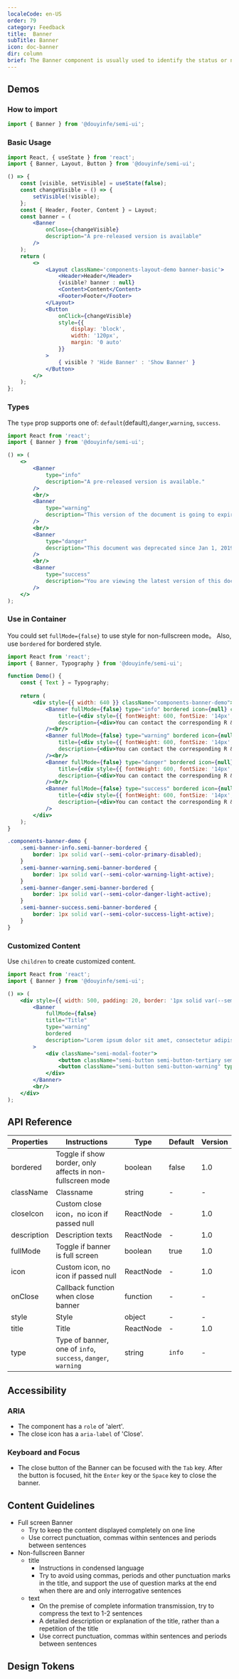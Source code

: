 ```yaml
---
localeCode: en-US
order: 79
category: Feedback
title:  Banner
subTitle: Banner
icon: doc-banner
dir: column
brief: The Banner component is usually used to identify the status or notification of the full page. It is usually resident and requires the user to close it initiatively.
---
```



## Demos

### How to import

```jsx import
import { Banner } from '@douyinfe/semi-ui';
```

### Basic Usage

```jsx live=true dir="column"
import React, { useState } from 'react';
import { Banner, Layout, Button } from '@douyinfe/semi-ui';

() => {
    const [visible, setVisible] = useState(false);
    const changeVisible = () => {
        setVisible(!visible);
    };
    const { Header, Footer, Content } = Layout;
    const banner = (
        <Banner 
            onClose={changeVisible}
            description="A pre-released version is available"
        />
    );
    return (
        <>
            <Layout className='components-layout-demo banner-basic'>
                <Header>Header</Header>
                {visible? banner : null}
                <Content>Content</Content>
                <Footer>Footer</Footer>
            </Layout>
            <Button
                onClick={changeVisible}
                style={{
                    display: 'block',
                    width: '120px',
                    margin: '0 auto'
                }}
            >
                { visible ? 'Hide Banner' : 'Show Banner' }
            </Button>
        </>
    );
};
```

### Types

The `type` prop supports one of: `default`(default),`danger`,`warning`, `success`.

```jsx live=true dir="column"
import React from 'react';
import { Banner } from '@douyinfe/semi-ui';

() => (
    <>
        <Banner 
            type="info"
            description="A pre-released version is available."
        />
        <br/>
        <Banner 
            type="warning"
            description="This version of the document is going to expire after 4 days."
        />
        <br/>
        <Banner 
            type="danger"
            description="This document was deprecated since Jan 1, 2019."
        />
        <br/>
        <Banner 
            type="success"
            description="You are viewing the latest version of this document."
        />
    </>
);
```


### Use in Container
You could set  `fullMode={false}` to use style for non-fullscreen mode。
Also, use `bordered` for bordered style.

```jsx live=true dir="column"
import React from 'react';
import { Banner, Typography } from '@douyinfe/semi-ui';

function Demo() {
    const { Text } = Typography;
  
    return (
        <div style={{ width: 640 }} className="components-banner-demo">
            <Banner fullMode={false} type="info" bordered icon={null} closeIcon={null}
                title={<div style={{ fontWeight: 600, fontSize: '14px', lineHeight: '20px' }}>{`Don't know AppKey?`}</div>}
                description={<div>You can contact the corresponding R & D students to confirm whether you have applied for an application on <Text link={{ href: 'https://semi.design/' }}>the application cloud platform</Text> , and fill in the corresponding information.</div>}
            /><br/>
            <Banner fullMode={false} type="warning" bordered icon={null} closeIcon={null}
                title={<div style={{ fontWeight: 600, fontSize: '14px', lineHeight: '20px' }}>{`Don't know AppKey?`}</div>}
                description={<div>You can contact the corresponding R & D students to confirm whether you have applied for an application on <Text link={{ href: 'https://semi.design/' }}>the application cloud platform</Text> , and fill in the corresponding information.</div>}
            /><br/>
            <Banner fullMode={false} type="danger" bordered icon={null} closeIcon={null}
                title={<div style={{ fontWeight: 600, fontSize: '14px', lineHeight: '20px' }}>{`Don't know AppKey?`}</div>}
                description={<div>You can contact the corresponding R & D students to confirm whether you have applied for an application on <Text link={{ href: 'https://semi.design/' }}>the application cloud platform</Text> , and fill in the corresponding information.</div>}
            /><br/>
            <Banner fullMode={false} type="success" bordered icon={null} closeIcon={null}
                title={<div style={{ fontWeight: 600, fontSize: '14px', lineHeight: '20px' }}>{`Don't know AppKey?`}</div>}
                description={<div>You can contact the corresponding R & D students to confirm whether you have applied for an application on <Text link={{ href: 'https://semi.design/' }}>the application cloud platform</Text> , and fill in the corresponding information.</div>}
            />
        </div>
    );
}
```

```css
.components-banner-demo {
    .semi-banner-info.semi-banner-bordered {
        border: 1px solid var(--semi-color-primary-disabled);
    }
    .semi-banner-warning.semi-banner-bordered {
        border: 1px solid var(--semi-color-warning-light-active);
    }
    .semi-banner-danger.semi-banner-bordered {
        border: 1px solid var(--semi-color-danger-light-active);
    }
    .semi-banner-success.semi-banner-bordered {
        border: 1px solid var(--semi-color-success-light-active);
    }
}
```

### Customized Content
Use `children` to create customized content.
```jsx live=true dir="column"
import React from 'react';
import { Banner } from '@douyinfe/semi-ui';

() => (
    <div style={{ width: 500, padding: 20, border: '1px solid var(--semi-color-border)' }}>
        <Banner
            fullMode={false}
            title="Title"
            type="warning"
            bordered
            description="Lorem ipsum dolor sit amet, consectetur adipiscing elit, sed do eiusmod tempor incididunt ut labore et dolore magna aliqua. Ut enim ad minim veniam, quis nostrud exercitation ullamco laboris nisi ut aliquip ex ea commodo consequat"
        >
            <div className="semi-modal-footer">
                <button className="semi-button semi-button-tertiary semi-button-light" type="button">No, thanks.</button>
                <button className="semi-button semi-button-warning" type="button">Sounds great!</button>
            </div>
        </Banner>
        <br/>
    </div>
);
```

## API Reference

| Properties | Instructions                                                                             | Type     | Default               | Version | 
| ---------- | ---------------------------------------------------------------------------------------- | -------- | --------------------- | --- |
| bordered | Toggle if show border, only affects in non-fullscreen mode | boolean | false | 1.0 |
| className | Classname | string | - |- |
| closeIcon | Custom close icon，no icon if passed null | ReactNode | - | 1.0 |
| description | Description texts | ReactNode | - | 1.0 |
| fullMode| Toggle if banner is full screen | boolean | true | 1.0 |
| icon | Custom icon, no icon if passed null | ReactNode | - | 1.0 |
| onClose | Callback function when close banner | function | - |- |
| style | Style | object | - |- |
| title | Title | ReactNode | - | 1.0 |
| type | Type of banner, one of `info`, `success`, `danger`, `warning` | string | `info` | - |

## Accessibility

### ARIA

- The component has a `role` of 'alert'.
- The close icon has a `aria-label` of 'Close'.

### Keyboard and Focus

- The close button of the Banner can be focused with the `Tab` key. After the button is focused, hit the `Enter` key or the `Space` key to close the banner.

## Content Guidelines

- Full screen Banner
  - Try to keep the content displayed completely on one line
  - Use correct punctuation, commas within sentences and periods between sentences
- Non-fullscreen Banner
  - title
    - Instructions in condensed language
    - Try to avoid using commas, periods and other punctuation marks in the title, and support the use of question marks at the end when there are and only interrogative sentences
  - text
    - On the premise of complete information transmission, try to compress the text to 1-2 sentences
    - A detailed description or explanation of the title, rather than a repetition of the title
    - Use correct punctuation, commas within sentences and periods between sentences

## Design Tokens

<DesignToken/>